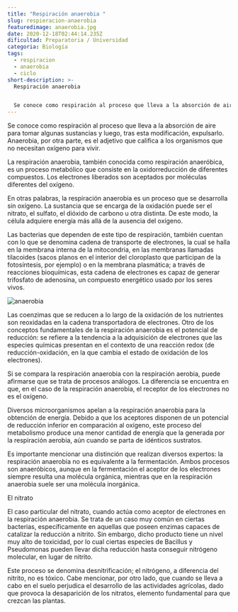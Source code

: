 ```yaml
---
title: "Respiración anaerobia "
slug: respieracion-anaerobia
featuredimage: anaerobia.jpg
date: 2020-12-18T02:44:14.235Z
dificultad: Preparatoria / Universidad
categoria: Biología
tags:
  - respiracion
  - anaerobia
  - ciclo
short-description: >-
  Respiración anaerobia 


  Se conoce como respiración al proceso que lleva a la absorción de aire para tomar algunas sustancias y luego, tras esta modificación, expulsarlo. Anaerobia, por otra parte, es el adjetivo que califica a los organismos que no necesitan oxígeno para vivir.
---
```

Se conoce como respiración al proceso que lleva a la absorción de aire para tomar algunas sustancias y luego, tras esta modificación, expulsarlo. Anaerobia, por otra parte, es el adjetivo que califica a los organismos que no necesitan oxígeno para vivir.



La respiración anaerobia, también conocida como respiración anaeróbica, es un proceso metabólico que consiste en la oxidorreducción de diferentes compuestos. Los electrones liberados son aceptados por moléculas diferentes del oxígeno.



En otras palabras, la respiración anaerobia es un proceso que se desarrolla sin oxígeno. La sustancia que se encarga de la oxidación puede ser el nitrato, el sulfato, el dióxido de carbono u otra distinta. De este modo, la célula adquiere energía más allá de la ausencia del oxígeno.



Las bacterias que dependen de este tipo de respiración, también cuentan con lo que se denomina cadena de transporte de electrones, la cual se halla en la membrana interna de la mitocondria, en las membranas llamadas tilacoides (sacos planos en el interior del cloroplasto que participan de la fotosíntesis, por ejemplo) o en la membrana plasmática; a través de reacciones bioquímicas, esta cadena de electrones es capaz de generar trifosfato de adenosina, un compuesto energético usado por los seres vivos.

![anaerobia](/assets/anaerobia1.jpg "anaerobia")



Las coenzimas que se reducen a lo largo de la oxidación de los nutrientes son reoxidadas en la cadena transportadora de electrones. Otro de los conceptos fundamentales de la respiración anaerobia es el potencial de reducción: se refiere a la tendencia a la adquisición de electrones que las especies químicas presentan en el contexto de una reacción redox (de reducción-oxidación, en la que cambia el estado de oxidación de los electrones).



Si se compara la respiración anaerobia con la respiración aerobia, puede afirmarse que se trata de procesos análogos. La diferencia se encuentra en que, en el caso de la respiración anaerobia, el receptor de los electrones no es el oxígeno.



Diversos microorganismos apelan a la respiración anaerobia para la obtención de energía. Debido a que los aceptores disponen de un potencial de reducción inferior en comparación al oxígeno, este proceso del metabolismo produce una menor cantidad de energía que la generada por la respiración aerobia, aún cuando se parta de idénticos sustratos.



Es importante mencionar una distinción que realizan diversos expertos: la respiración anaerobia no es equivalente a la fermentación. Ambos procesos son anaeróbicos, aunque en la fermentación el aceptor de los electrones siempre resulta una molécula orgánica, mientras que en la respiración anaerobia suele ser una molécula inorgánica.



El nitrato 

El caso particular del nitrato, cuando actúa como aceptor de electrones en la respiración anaerobia. Se trata de un caso muy común en ciertas bacterias, específicamente en aquellas que poseen enzimas capaces de catalizar la reducción a nitrito. Sin embargo, dicho producto tiene un nivel muy alto de toxicidad, por lo cual ciertas especies de Bacillus y Pseudomonas pueden llevar dicha reducción hasta conseguir nitrógeno molecular, en lugar de nitrito.

Este proceso se denomina desnitrificación; el nitrógeno, a diferencia del nitrito, no es tóxico. Cabe mencionar, por otro lado, que cuando se lleva a cabo en el suelo perjudica el desarrollo de las actividades agrícolas, dado que provoca la desaparición de los nitratos, elemento fundamental para que crezcan las plantas.